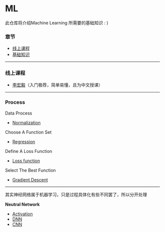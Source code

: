 # ML
此仓库将介绍Machine Learning 所需要的基础知识 : )

### 章节
- [线上课程](#courses)
- [基础知识](#basic)

****
### <div id='courses'>线上课程</div>

- [李宏毅](https://www.youtube.com/watch?v=CXgbekl66jc&list=PLJV_el3uVTsPy9oCRY30oBPNLCo89yu49&index=1)（入门极荐，简单易懂，且为中文授课）

****
### <div id='basic'>Process</div>
<!-- **** -->
Data Process
* [Normalization](data_process/normalization.md)

Choose A Function Set
* [Regression](models/linear_regression.md)

Define A Loss Function
* [Loss function](loss/loss_.md)

Select The Best Function

* [Gradient Descent](optimization/GD.md)
****
其实神经网络属于机器学习，只是过程具体化有些不同罢了，所以分开处理

**Neutral Network**

- [Activation](NN/activation.md)
- [DNN](NN/dnn.md)
- [CNN](NN/cnn.md)